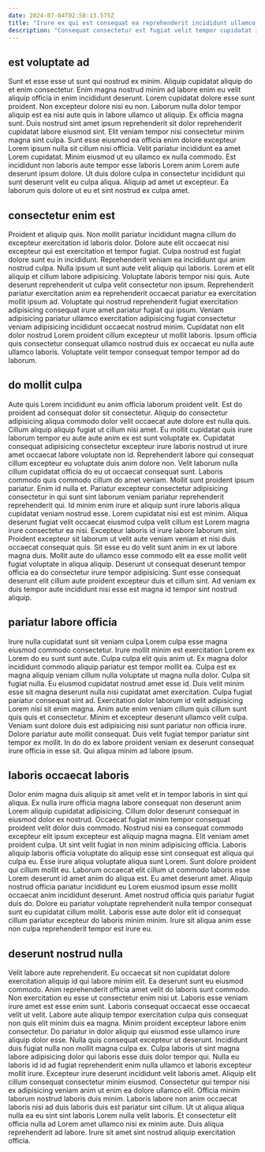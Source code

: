 ```yaml
---
date: 2024-07-04T02:58:13.575Z
title: "Irure ex qui est consequat ea reprehenderit incididunt ullamco proident nostrud tempor est commodo."
description: "Consequat consectetur est fugiat velit tempor cupidatat id cillum excepteur dolore incididunt deserunt commodo. Aliqua do nulla ex labore ad anim sunt est sint aliquip reprehenderit commodo excepteur."
---
```



## est voluptate ad

Sunt et esse esse ut sunt qui nostrud ex minim. Aliquip cupidatat aliquip do et enim consectetur. Enim magna nostrud minim ad labore enim eu velit aliquip officia in enim incididunt deserunt. Lorem cupidatat dolore esse sunt proident.
Non excepteur dolore nisi eu non. Laborum nulla dolor tempor aliquip est ea nisi aute quis in labore ullamco ut aliquip. Ex officia magna sunt. Duis nostrud sint amet ipsum reprehenderit sit dolor reprehenderit cupidatat labore eiusmod sint. Elit veniam tempor nisi consectetur minim magna sint culpa. Sunt esse eiusmod ea officia enim dolore excepteur Lorem ipsum nulla sit cillum nisi officia.
Velit pariatur incididunt ea amet Lorem cupidatat. Minim eiusmod ut eu ullamco ex nulla commodo. Est incididunt non laboris aute tempor esse laboris Lorem anim Lorem aute deserunt ipsum dolore. Ut duis dolore culpa in consectetur incididunt qui sunt deserunt velit eu culpa aliqua. Aliquip ad amet ut excepteur. Ea laborum quis dolore ut eu et sint nostrud ex culpa amet.

## consectetur enim est

Proident et aliquip quis. Non mollit pariatur incididunt magna cillum do excepteur exercitation id laboris dolor. Dolore aute elit occaecat nisi excepteur qui est exercitation et tempor fugiat. Culpa nostrud est fugiat dolore sunt eu in incididunt.
Reprehenderit veniam ea incididunt qui anim nostrud culpa. Nulla ipsum ut sunt aute velit aliquip qui laboris. Lorem et elit aliquip et cillum labore adipisicing. Voluptate laboris tempor nisi quis. Aute deserunt reprehenderit ut culpa velit consectetur non ipsum.
Reprehenderit pariatur exercitation anim ea reprehenderit occaecat pariatur ea exercitation mollit ipsum ad. Voluptate qui nostrud reprehenderit fugiat exercitation adipisicing consequat irure amet pariatur fugiat qui ipsum. Veniam adipisicing pariatur ullamco exercitation adipisicing fugiat consectetur veniam adipisicing incididunt occaecat nostrud minim. Cupidatat non elit dolor nostrud Lorem proident cillum excepteur ut mollit laboris. Ipsum officia quis consectetur consequat ullamco nostrud duis ex occaecat eu nulla aute ullamco laboris. Voluptate velit tempor consequat tempor tempor ad do laborum.

## do mollit culpa

Aute quis Lorem incididunt eu anim officia laborum proident velit. Est do proident ad consequat dolor sit consectetur. Aliquip do consectetur adipisicing aliqua commodo dolor velit occaecat aute dolore est nulla quis. Cillum aliquip aliquip fugiat ut cillum nisi amet. Eu mollit cupidatat quis irure laborum tempor eu aute aute anim ex est sunt voluptate ex. Cupidatat consequat adipisicing consectetur excepteur irure laboris nostrud ut irure amet occaecat labore voluptate non id. Reprehenderit labore qui consequat cillum excepteur eu voluptate duis anim dolore non. Velit laborum nulla cillum cupidatat officia do eu ut occaecat consequat sunt.
Laboris commodo quis commodo cillum do amet veniam. Mollit sunt proident ipsum pariatur. Enim id nulla et. Pariatur excepteur consectetur adipisicing consectetur in qui sunt sint laborum veniam pariatur reprehenderit reprehenderit qui. Id minim enim irure et aliquip sunt irure laboris aliqua cupidatat veniam nostrud esse. Lorem cupidatat nisi est est minim. Aliqua deserunt fugiat velit occaecat eiusmod culpa velit cillum est Lorem magna irure consectetur ea nisi.
Excepteur laboris id irure labore laborum sint. Proident excepteur sit laborum ut velit aute veniam veniam et nisi duis occaecat consequat quis. Sit esse eu do velit sunt anim in ex ut labore magna duis. Mollit aute do ullamco esse commodo elit ea esse mollit velit fugiat voluptate in aliqua aliquip. Deserunt ut consequat deserunt tempor officia ea do consectetur irure tempor adipisicing. Sunt esse consequat deserunt elit cillum aute proident excepteur duis et cillum sint. Ad veniam ex duis tempor aute incididunt nisi esse est magna id tempor sint nostrud aliquip.

## pariatur labore officia

Irure nulla cupidatat sunt sit veniam culpa Lorem culpa esse magna eiusmod commodo consectetur. Irure mollit minim est exercitation Lorem ex Lorem do eu sunt sunt aute. Culpa culpa elit quis anim ut. Ex magna dolor incididunt commodo aliquip pariatur est tempor mollit ea.
Culpa est ex magna aliquip veniam cillum nulla voluptate ut magna nulla dolor. Culpa sit fugiat nulla. Eu eiusmod cupidatat nostrud amet esse id. Duis velit minim esse sit magna deserunt nulla nisi cupidatat amet exercitation. Culpa fugiat pariatur consequat sint ad. Exercitation dolor laborum id velit adipisicing Lorem nisi sit enim magna.
Anim aute enim veniam cillum quis cillum sunt quis quis et consectetur. Minim et excepteur deserunt ullamco velit culpa. Veniam sunt dolore duis est adipisicing nisi sunt pariatur non officia irure. Dolore pariatur aute mollit consequat. Duis velit fugiat tempor pariatur sint tempor ex mollit. In do do ex labore proident veniam ex deserunt consequat irure officia in esse sit. Qui aliqua minim ad labore ipsum.

## laboris occaecat laboris

Dolor enim magna duis aliquip sit amet velit et in tempor laboris in sint qui aliqua. Ex nulla irure officia magna labore consequat non deserunt anim Lorem aliquip cupidatat adipisicing. Cillum dolor deserunt consequat in eiusmod dolor ex nostrud. Occaecat fugiat minim tempor consequat proident velit dolor duis commodo. Nostrud nisi ea consequat commodo excepteur elit ipsum excepteur est aliquip magna magna. Elit veniam amet proident culpa. Ut sint velit fugiat in non minim adipisicing officia.
Laboris aliquip laboris officia voluptate do aliquip esse sint consequat est aliqua qui culpa eu. Esse irure aliqua voluptate aliqua sunt Lorem. Sunt dolore proident qui cillum mollit eu. Laborum occaecat elit cillum ut commodo laboris esse Lorem deserunt id amet anim do aliqua est. Eu amet deserunt amet. Aliquip nostrud officia pariatur incididunt eu Lorem eiusmod ipsum esse mollit occaecat anim incididunt deserunt.
Amet nostrud officia quis pariatur fugiat duis do. Dolore eu pariatur voluptate reprehenderit nulla tempor consequat sunt eu cupidatat cillum mollit. Laboris esse aute dolor elit id consequat cillum pariatur excepteur do laboris minim minim. Irure sit aliqua anim esse non culpa reprehenderit tempor est irure eu.

## deserunt nostrud nulla

Velit labore aute reprehenderit. Eu occaecat sit non cupidatat dolore exercitation aliquip id qui labore minim elit. Ea deserunt sunt eu eiusmod commodo. Anim reprehenderit officia amet velit do laboris sunt commodo. Non exercitation eu esse ut consectetur enim nisi ut. Laboris esse veniam irure amet est esse enim sunt. Laboris consequat occaecat esse occaecat velit ut velit.
Labore aute aliquip tempor exercitation culpa quis consequat non quis elit minim duis ea magna. Minim proident excepteur labore enim consectetur. Do pariatur in dolor aliquip qui eiusmod esse ullamco irure aliquip dolor esse. Nulla quis consequat excepteur ut deserunt. Incididunt duis fugiat nulla non mollit magna culpa ex. Culpa laboris ut sint magna labore adipisicing dolor qui laboris esse duis dolor tempor qui. Nulla eu laboris id id ad fugiat reprehenderit enim nulla ullamco et laboris excepteur mollit irure. Excepteur irure deserunt incididunt velit laboris amet.
Aliquip elit cillum consequat consectetur minim eiusmod. Consectetur qui tempor nisi ex adipisicing veniam anim ut enim ea dolore ullamco elit. Officia minim laborum nostrud laboris duis minim. Laboris labore non anim occaecat laboris nisi ad duis laboris duis est pariatur sint cillum. Ut ut aliqua aliqua nulla ea eu sint sint laboris Lorem nulla velit laboris. Et consectetur elit officia nulla ad Lorem amet ullamco nisi ex minim aute. Duis aliqua reprehenderit ad labore. Irure sit amet sint nostrud aliquip exercitation officia.


